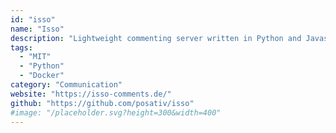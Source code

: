 ```yaml
---
id: "isso"
name: "Isso"
description: "Lightweight commenting server written in Python and Javascript. It aims to be a drop-in replacement for Disqus."
tags:
  - "MIT"
  - "Python"
  - "Docker"
category: "Communication"
website: "https://isso-comments.de/"
github: "https://github.com/posativ/isso"
#image: "/placeholder.svg?height=300&width=400"
---
```



